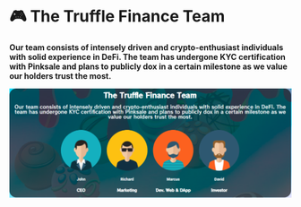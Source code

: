# 🎮 The Truffle Finance Team

**Our team consists of intensely driven and crypto-enthusiast individuals with solid experience in DeFi. The team has undergone KYC certification with Pinksale and plans to publicly dox in a certain milestone as we value our holders trust the most.**

![](../.gitbook/assets/TEAM.PNG)
